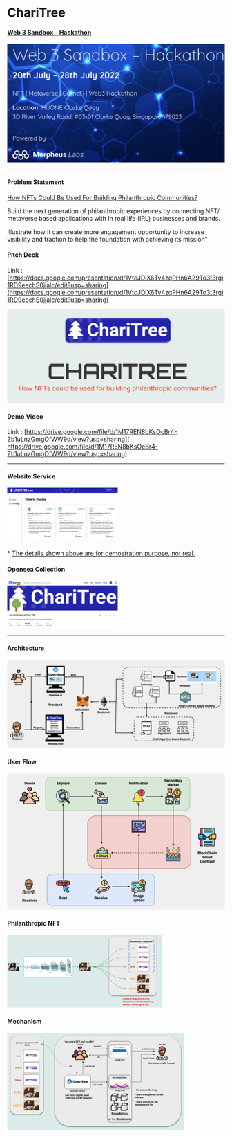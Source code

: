 # ChariTree

#### [Web 3 Sandbox – Hackathon](https://www.morpheuslabs.io/hackathon-2022/)

 <img src="./hackathon.png" style="zoom:50%;" />

---

#### Problem Statement

[How NFTs Could Be Used For Building Philanthropic Communities?](https://www.morpheuslabs.io/how-nfts-could-be-used-for-building-philanthropic-communities/)

Build the next generation of philanthropic experiences by connecting NFT/ metaverse based applications with In real life (IRL) businesses and brands. 

Illustrate how it can create more engagement opportunity to increase visibility and traction to help the foundation with achieving its mission” 

#### Pitch Deck

Link : [https://docs.google.com/presentation/d/1VtcJDiX6Tv4zqPHn6A29To3t3rgi1RD9eechS0jjalc/edit?usp=sharing](https://docs.google.com/presentation/d/1VtcJDiX6Tv4zqPHn6A29To3t3rgi1RD9eechS0jjalc/edit?usp=sharing)

 <img src="./pitchdeck.png" style="zoom:50%;" />

#### Demo Video

Link : [https://drive.google.com/file/d/1M17REN8bKsOcBr4-Zb1uLnzGmgOfWW9d/view?usp=sharing]( https://drive.google.com/file/d/1M17REN8bKsOcBr4-Zb1uLnzGmgOfWW9d/view?usp=sharing)

---

#### Website Service

 <img src="./webview.png" style="zoom:25%;" />

\* <u>The details shown above are for demostration purpose, not real.</u>

#### Opensea Collection

 <img src="./opensea.png" style="zoom:25%;" />

---

#### Architecture

 <img src="./architecture.png" style="zoom:50%;" />

#### User Flow

 <img src="./userflow.png" style="zoom:50%;" />

#### Philanthropic NFT

 <img src="./nft.jpeg" style="zoom:35%;" />

#### Mechanism

 <img src="./mechanism.jpeg" style="zoom: 40%;" />

